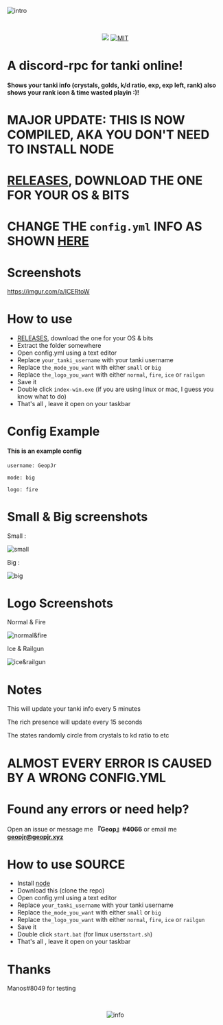 ![intro](https://i.imgur.com/AJuxSSX.png)

<div align="center">
  <br />
  <p>
    <a href="https://codeclimate.com/github/GeopJr/discord-tanki/maintainability"><img src="https://api.codeclimate.com/v1/badges/fcaa6a8bbf1778ac9655/maintainability" /></a>
    <a href="https://github.com/GeopJr/discord-tanki/blob/master/LICENSE"><img src="https://img.shields.io/badge/LICENSE-MIT-000000.svg" alt="MIT" /></a>
  </p>
</div>

# A discord-rpc for tanki online!
#### Shows your tanki info (crystals, golds, k/d ratio, exp, exp left, rank) also shows your rank icon & time wasted playin :)!

# MAJOR UPDATE: THIS IS NOW COMPILED, AKA YOU DON'T NEED TO INSTALL NODE
# [RELEASES](https://github.com/GeopJr/discord-tanki/releases), DOWNLOAD THE ONE FOR YOUR OS & BITS
# CHANGE THE `config.yml` INFO AS SHOWN [HERE](https://github.com/GeopJr/discord-tanki#config-example)

# Screenshots
https://imgur.com/a/lCERtoW

# How to use

- [RELEASES](https://github.com/GeopJr/discord-tanki/releases), download the one for your OS & bits
- Extract the folder somewhere
- Open config.yml using a text editor
- Replace `your_tanki_username` with your tanki username
- Replace `the_mode_you_want` with either `small` or `big`
- Replace `the_logo_you_want` with either `normal`, `fire`, `ice` or `railgun`
- Save it
- Double click `index-win.exe` (if you are using linux or mac, I guess you know what to do)
- That's all , leave it open on your taskbar

# Config Example
#### This is an example config
```
username: GeopJr

mode: big

logo: fire
```

# Small & Big screenshots

Small :

![small](https://i.imgur.com/bJfjFmB.png)

Big :

![big](https://i.imgur.com/QRAkRWW.png)

# Logo Screenshots
Normal & Fire

![normal&fire](https://i.imgur.com/dDcjd5u.png)

Ice & Railgun

![ice&railgun](https://i.imgur.com/j6ntnXd.png)

# Notes

This will update your tanki info every 5 minutes

The rich presence will update every 15 seconds

The states randomly circle from crystals to kd ratio to etc

# ALMOST EVERY ERROR IS CAUSED BY A WRONG CONFIG.YML

# Found any errors or need help?

Open an issue or message me **『Geop』#4066** or email me **geopjr@geopjr.xyz**

# How to use SOURCE

- Install [node](https://nodejs.org/en/)
- Download this (clone the repo)
- Open config.yml using a text editor
- Replace `your_tanki_username` with your tanki username
- Replace `the_mode_you_want` with either `small` or `big`
- Replace `the_logo_you_want` with either `normal`, `fire`, `ice` or `railgun`
- Save it
- Double click `start.bat` (for linux users`start.sh`)
- That's all , leave it open on your taskbar

# Thanks
Manos#8049 for testing

<div align="center">
  <br />
  <p>
    <img src="https://i.imgur.com/HEtVbUc.png" alt="info"/></a>
  </p>
  </div>
